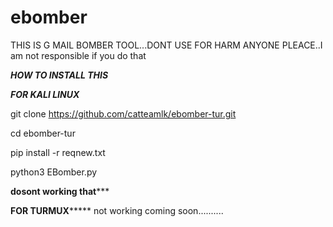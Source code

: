# ebomber
THIS IS G MAIL BOMBER TOOL...DONT USE FOR HARM ANYONE PLEACE..I am not responsible if you do that

*********************HOW TO INSTALL THIS*********************

*********************FOR KALI LINUX*********************

git clone https://github.com/catteamlk/ebomber-tur.git

cd ebomber-tur

pip install -r reqnew.txt

python3 EBomber.py

******************dosont working that*********************

************FOR TURMUX*****************
not working coming soon..........


